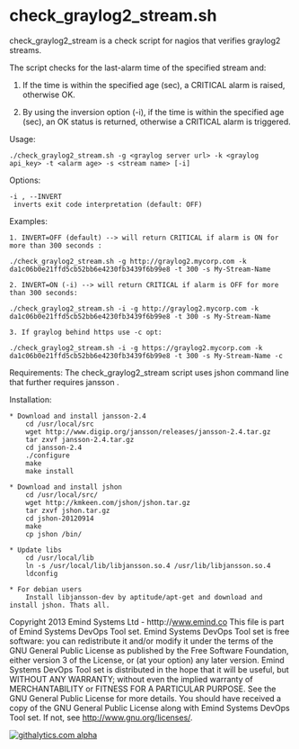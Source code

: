 check_graylog2_stream.sh
========================

check_graylog2_stream is a check script for nagios that verifies graylog2 streams.

The script checks for the last-alarm time of the specified stream and:

1. If the time is within the specified age (sec), a CRITICAL alarm is raised, otherwise OK.

2. By using the inversion option (-i), if the time is within the specified age (sec), an OK status is returned, otherwise a CRITICAL alarm is triggered.


Usage:

	./check_graylog2_stream.sh -g <graylog server url> -k <graylog api_key> -t <alarm age> -s <stream name> [-i]
	
Options:

	-i , --INVERT
   	 inverts exit code interpretation (default: OFF)

Examples:

	1. INVERT=OFF (default) --> will return CRITICAL if alarm is ON for more than 300 seconds :
	
	./check_graylog2_stream.sh -g http://graylog2.mycorp.com -k da1c06b0e21ffd5cb52bb6e4230fb3439f6b99e8 -t 300 -s My-Stream-Name      

	2. INVERT=ON (-i) --> will return CRITICAL if alarm is OFF for more than 300 seconds:
	
	./check_graylog2_stream.sh -i -g http://graylog2.mycorp.com -k da1c06b0e21ffd5cb52bb6e4230fb3439f6b99e8 -t 300 -s My-Stream-Name    

	3. If graylog behind https use -c opt:

	./check_graylog2_stream.sh -i -g https://graylog2.mycorp.com -k da1c06b0e21ffd5cb52bb6e4230fb3439f6b99e8 -t 300 -s My-Stream-Name -c

Requirements:
	The check_graylog2_stream script uses jshon command line that further requires jansson .

Installation:

	* Download and install jansson-2.4
		cd /usr/local/src
		wget http://www.digip.org/jansson/releases/jansson-2.4.tar.gz
		tar zxvf jansson-2.4.tar.gz
		cd jansson-2.4
		./configure
		make
		make install

	* Download and install jshon
		cd /usr/local/src/
		wget http://kmkeen.com/jshon/jshon.tar.gz
		tar zxvf jshon.tar.gz
		cd jshon-20120914
		make
		cp jshon /bin/

	* Update libs		
		cd /usr/local/lib
		ln -s /usr/local/lib/libjansson.so.4 /usr/lib/libjansson.so.4
		ldconfig

	* For debian users
		Install libjansson-dev by aptitude/apt-get and download and install jshon. Thats all.


Copyright 2013 Emind Systems Ltd - htttp://www.emind.co
This file is part of Emind Systems DevOps Tool set.
Emind Systems DevOps Tool set is free software: you can redistribute it and/or modify it under the terms of the GNU General Public License as published by the Free Software Foundation, either version 3 of the License, or (at your option) any later version.
Emind Systems DevOps Tool set is distributed in the hope that it will be useful, but WITHOUT ANY WARRANTY; without even the implied warranty of MERCHANTABILITY or FITNESS FOR A PARTICULAR PURPOSE. See the GNU General Public License for more details.
You should have received a copy of the GNU General Public License along with Emind Systems DevOps Tool set. If not, see http://www.gnu.org/licenses/.

[![githalytics.com alpha](https://cruel-carlota.pagodabox.com/d6cdf2b04c37fd42080405b5dca7b1ae "githalytics.com")](http://githalytics.com/emind-systems/check_graylog2_stream)

